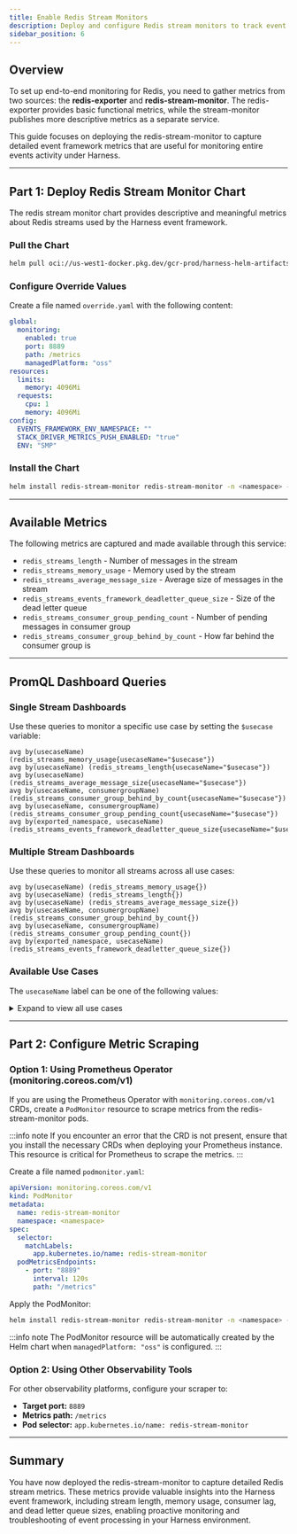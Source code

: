 ```yaml
---
title: Enable Redis Stream Monitors
description: Deploy and configure Redis stream monitors to track event framework metrics in Harness Self-Managed Enterprise Edition.
sidebar_position: 6
---
```


## Overview

To set up end-to-end monitoring for Redis, you need to gather metrics from two sources: the **redis-exporter** and **redis-stream-monitor**. The redis-exporter provides basic functional metrics, while the stream-monitor publishes more descriptive metrics as a separate service.

This guide focuses on deploying the redis-stream-monitor to capture detailed event framework metrics that are useful for monitoring entire events activity under Harness.

---

## Part 1: Deploy Redis Stream Monitor Chart

The redis stream monitor chart provides descriptive and meaningful metrics about Redis streams used by the Harness event framework.

### Pull the Chart

```bash
helm pull oci://us-west1-docker.pkg.dev/gcr-prod/harness-helm-artifacts/redis-stream-monitor --version 1.6.0 --untar
```

### Configure Override Values

Create a file named `override.yaml` with the following content:

```yaml
global:
  monitoring:
    enabled: true
    port: 8889
    path: /metrics
    managedPlatform: "oss"
resources:
  limits:
    memory: 4096Mi
  requests:
    cpu: 1
    memory: 4096Mi
config:
  EVENTS_FRAMEWORK_ENV_NAMESPACE: ""
  STACK_DRIVER_METRICS_PUSH_ENABLED: "true"
  ENV: "SMP"
```

### Install the Chart

```bash
helm install redis-stream-monitor redis-stream-monitor -n <namespace> -f override.yaml
```

---

## Available Metrics

The following metrics are captured and made available through this service:

- `redis_streams_length` - Number of messages in the stream
- `redis_streams_memory_usage` - Memory used by the stream
- `redis_streams_average_message_size` - Average size of messages in the stream
- `redis_streams_events_framework_deadletter_queue_size` - Size of the dead letter queue
- `redis_streams_consumer_group_pending_count` - Number of pending messages in consumer group
- `redis_streams_consumer_group_behind_by_count` - How far behind the consumer group is

---

## PromQL Dashboard Queries

### Single Stream Dashboards

Use these queries to monitor a specific use case by setting the `$usecase` variable:

```promql
avg by(usecaseName) (redis_streams_memory_usage{usecaseName="$usecase"})
avg by(usecaseName) (redis_streams_length{usecaseName="$usecase"})
avg by(usecaseName) (redis_streams_average_message_size{usecaseName="$usecase"})
avg by(usecaseName, consumergroupName) (redis_streams_consumer_group_behind_by_count{usecaseName="$usecase"})
avg by(usecaseName, consumergroupName) (redis_streams_consumer_group_pending_count{usecaseName="$usecase"})
avg by(exported_namespace, usecaseName) (redis_streams_events_framework_deadletter_queue_size{usecaseName="$usecase"})
```

### Multiple Stream Dashboards

Use these queries to monitor all streams across all use cases:

```promql
avg by(usecaseName) (redis_streams_memory_usage{})
avg by(usecaseName) (redis_streams_length{})
avg by(usecaseName) (redis_streams_average_message_size{})
avg by(usecaseName, consumergroupName) (redis_streams_consumer_group_behind_by_count{})
avg by(usecaseName, consumergroupName) (redis_streams_consumer_group_pending_count{})
avg by(exported_namespace, usecaseName) (redis_streams_events_framework_deadletter_queue_size{})
```

### Available Use Cases

The `usecaseName` label can be one of the following values:

<details>
<summary>Expand to view all use cases</summary>

- `DEBEZIUM_gitOpsMongo.harness-gitops.applications`
- `DEBEZIUM_gitOpsMongo.harness-gitops.utilization_snapshot`
- `DEBEZIUM_harnessMongo.harness.applications`
- `DEBEZIUM_ng-harness.ng-harness.moduleLicenses`
- `DEBEZIUM_ngMongo.ng-harness.moduleLicenses`
- `DEBEZIUM_pms-harness.pms-harness.planExecutionsSummary`
- `DEBEZIUM_pmsMongo.pms-harness.planExecutionsSummary`
- `DEBEZIUM_sscaMongo.ng-harness.instanceNG`
- `LICENSES_USAGE_REDIS_EVENT_CONSUMER`
- `async_filter_creation`
- `cache_refresh`
- `cd_deployment_event`
- `cf_archive_ff_activation_audit`
- `cf_archive_ff_audit`
- `cf_create_env`
- `cf_create_ff_activation_audit`
- `cf_create_ff_audit`
- `cf_create_seg_audit`
- `cf_delete_env`
- `cf_delete_ff_activation_audit`
- `cf_delete_ff_audit`
- `cf_delete_seg_audit`
- `cf_dismiss_anomaly`
- `cf_feature_metrics_data`
- `cf_git_sync`
- `cf_git_sync_now_events`
- `cf_patch_ff_activation_audit`
- `cf_patch_ff_audit`
- `cf_patch_seg_audit`
- `cf_proxy_key`
- `cf_restore_ff_activation_audit`
- `cf_restore_ff_audit`
- `cf_svc_updates`
- `cf_target_metrics`
- `cg_general_event`
- `cg_notify_event`
- `chaos_change_events`
- `ci_orchestration_notify_event`
- `entity_activity`
- `entity_crud`
- `full_sync_stream`
- `git_branch_hook_event_stream`
- `git_config_stream`
- `git_pr_event_stream`
- `git_push_event_stream`
- `iacm_orchestration_notify_event`
- `instance_stats`
- `ldap_group_sync`
- `modulelicense`
- `observer_event_channel`
- `orchestration_log`
- `pipeline_initiate_node`
- `pipeline_interrupt`
- `pipeline_interrupt_cd`
- `pipeline_interrupt_ci`
- `pipeline_interrupt_cv`
- `pipeline_interrupt_iacm`
- `pipeline_interrupt_pms`
- `pipeline_interrupt_sto`
- `pipeline_node_advise`
- `pipeline_node_advise_cd`
- `pipeline_node_advise_ci`
- `pipeline_node_advise_cv`
- `pipeline_node_advise_iacm`
- `pipeline_node_advise_pms`
- `pipeline_node_advise_sto`
- `pipeline_node_facilitation`
- `pipeline_node_facilitation_cd`
- `pipeline_node_facilitation_ci`
- `pipeline_node_facilitation_cv`
- `pipeline_node_facilitation_iacm`
- `pipeline_node_facilitation_pms`
- `pipeline_node_facilitation_sto`
- `pipeline_node_progress`
- `pipeline_node_progress_cd`
- `pipeline_node_progress_ci`
- `pipeline_node_progress_cv`
- `pipeline_node_progress_iacm`
- `pipeline_node_progress_pms`
- `pipeline_node_progress_sto`
- `pipeline_node_resume`
- `pipeline_node_resume_cd`
- `pipeline_node_resume_ci`
- `pipeline_node_resume_cv`
- `pipeline_node_resume_iacm`
- `pipeline_node_resume_pms`
- `pipeline_node_resume_sto`
- `pipeline_node_start`
- `pipeline_node_start_cd`
- `pipeline_node_start_ci`
- `pipeline_node_start_cv`
- `pipeline_node_start_iacm`
- `pipeline_node_start_pms`
- `pipeline_node_start_sto`
- `pipeline_orchestration`
- `pipeline_partial_plan_response`
- `pipeline_sdk_response`
- `pipeline_sdk_spawn`
- `pipeline_sdk_step_response`
- `pipeline_start_plan`
- `plan_notify_event`
- `pms_orchestration_notify_event`
- `polling_events_stream`
- `saml_authorization_assertion`
- `setup_usage`
- `srm_custom_change`
- `srm_statemachine_event`
- `sto_orchestration_notify_event`
- `trigger_execution_events_stream`
- `usermembership`
- `webhook_events_stream`
- `webhook_request_payload_data`

</details>

---

## Part 2: Configure Metric Scraping

### Option 1: Using Prometheus Operator (monitoring.coreos.com/v1)

If you are using the Prometheus Operator with `monitoring.coreos.com/v1` CRDs, create a `PodMonitor` resource to scrape metrics from the redis-stream-monitor pods.

:::info note
If you encounter an error that the CRD is not present, ensure that you install the necessary CRDs when deploying your Prometheus instance. This resource is critical for Prometheus to scrape the metrics.
:::

Create a file named `podmonitor.yaml`:

```yaml
apiVersion: monitoring.coreos.com/v1
kind: PodMonitor
metadata:
  name: redis-stream-monitor
  namespace: <namespace>
spec:
  selector:
    matchLabels:
      app.kubernetes.io/name: redis-stream-monitor
  podMetricsEndpoints:
    - port: "8889"
      interval: 120s
      path: "/metrics"
```

Apply the PodMonitor:

```bash
helm install redis-stream-monitor redis-stream-monitor -n <namespace> -f override.yaml
```

:::info note
The PodMonitor resource will be automatically created by the Helm chart when `managedPlatform: "oss"` is configured.
:::

### Option 2: Using Other Observability Tools

For other observability platforms, configure your scraper to:

- **Target port:** `8889`
- **Metrics path:** `/metrics`
- **Pod selector:** `app.kubernetes.io/name: redis-stream-monitor`

---

## Summary

You have now deployed the redis-stream-monitor to capture detailed Redis stream metrics. These metrics provide valuable insights into the Harness event framework, including stream length, memory usage, consumer lag, and dead letter queue sizes, enabling proactive monitoring and troubleshooting of event processing in your Harness environment.
